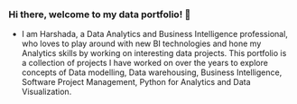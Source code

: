 ### Hi there, welcome to my data portfolio! 👋

- I am Harshada, a Data Analytics and Business Intelligence professional, who loves to play around with new BI technologies and hone my Analytics skills by working on interesting data projects. This portfolio is a collection of projects I have worked on over the years to explore concepts of Data modelling, Data warehousing, Business Intelligence, Software Project Management, Python for Analytics and Data Visualization.

